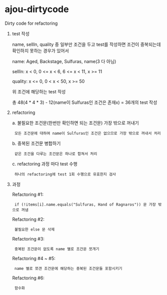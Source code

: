 # ajou-dirtycode
Dirty code for refactoring

1. test 작성

    name, sellIn, quality 중 일부만 조건을 두고 test를 작성하면 조건이 중복되는데 확인하지 못하는 경우가 있어서
    
    name: Aged, Backstage, Sulfuras, name(3 다 아님)
    
    sellIn: x < 0, 0 <= x < 6, 6 <= x < 11, x >= 11
    
    quality: x <= 0, 0 < x < 50, x >= 50
    
    위 조건에 해당하는 test 작성
    
    총 48(4 * 4 * 3) - 12(name이 Sulfuras인 조건은 존재x) = 36개의 test 작성
    

2. refactoring

    a. 불필요한 조건문(한번만 확인하면 되는 조건문) 가장 밖으로 꺼내기
    
        모든 조건문에 대하여 name이 Sulfuras인 조건은 없으므로 가장 밖으로 꺼내서 처리
        
    b. 중복된 조건문 병합하기
    
        같은 조건을 다루는 조건문은 하나로 합쳐서 처리
        
    c. refactoring 과정 마다 test 수행
    
        하나의 refactoring에 test 1회 수행으로 유효한지 검사
        

3. 과정

    Refactoring #1:
    
        if (!items[i].name.equals("Sulfuras, Hand of Ragnaros")) 문 가장 밖으로 꺼냄
        
    Refactoring #2:
    
        불필요한 else 문 삭제
        
    Refactoring #3:
    
        중복된 조건문이 없도록 name 별로 조건문 쪼개기
        
    Refactoring #4 ~ #5:
    
        name 별로 쪼갠 조건문에 해당하는 중복된 조건문들 포함시키기
        
    Refactoring #6:
    
        함수화
